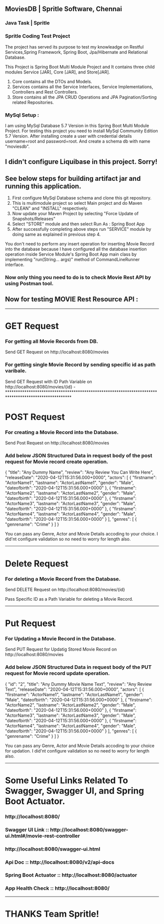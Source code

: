 ## MoviesDB | Spritle Software, Chennai

### Java Task | Spritle

### Spritle Coding Test Project

The project has served its purpose to test my knowleadge on Restful Services,Spring Framework, Spring Boot, Jpa/Hibernate and Relational Database.

This Project is Spring Boot Multi Module Project and It contains three child modules Service [JAR], Core [JAR], and Store[JAR].

1) Core contains all the DTOs and Models. 
2) Services contains all the Service Interfaces, Service Implementations, Controllers and Rest Controllers.
3) Store contains all the JPA CRUD Operations and JPA Pagination/Sorting related Repositories.


### MySql Setup : 
I am using MySql Database 5.7 Version in this Spring Boot Multi Module Project. 
For testing this project you need to install MySql Community Edition 5.7 Version. 
After installing create a user with credential details username=root and password=root. 
And create a schema db with name "moviesdb".

## I didn't configure Liquibase in this project. Sorry!

## See below steps for building artifact jar and running this application.

1) First configure MySql Database schema and clone this git repository.
2) This is multimodule project so select Main project and do Maven "CLEAN" and "INSTALL" respectively.
3) Now update your Maven Project by selecting "Force Update of Snapshots/Releases"
4) Select "STORE" module and then select Run As : Spring Boot App
5) After successfully completing above steps run "SERVICE" module by doing same as explained in previous step 4.

You don't need to perform any insert operation for inserting Movie Record into the database because I have configured
all the database insertion operation inside Service Module's Spring Boot App main class by implementing "run(String... args)" method of CommandLineRunner interface.

### Now only thing you need to do is to check Movie Rest API by using Postman tool.

## Now for testing MOVIE Rest Resource API :

*******************************************************************************************************
# GET Request

### For getting all Movie Records from DB.
   
   Send GET Request on  http://localhost:8080/movies
   
### For getting single Movie Record by sending specific id as path varibale.

Send GET Request with ID Path Variable on http://localhost:8080/movies/{id}
-******************************************************************************************************
# POST Request

### For creating a Movie Record into the Database.

Send Post Request on http://localhost:8080/movies

### Add below JSON Structured Data in request body of the post request for Movie record create operation.

{
    "title": "Any Dummy Name",
    "review": "Any Review You Can Write Here",
    "releaseDate": "2020-04-12T15:31:56.000+0000",
    "actors": [
        {
            "firstname": "ActorName1",
            "lastname": "ActorLastName1",
            "gender": "Male",
            "dateofbirth": "2020-04-12T15:31:56.000+0000"
        },
        {
            "firstname": "ActorName2",
            "lastname": "ActorLastName2",
            "gender": "Male",
            "dateofbirth": "2020-04-12T15:31:56.000+0000"
        },
        {
            "firstname": "ActorName3",
            "lastname": "ActorLastName3",
            "gender": "Male",
            "dateofbirth": "2020-04-12T15:31:56.000+0000"
        },
        {
            "firstname": "ActorName4",
            "lastname": "ActorLastName4",
            "gender": "Male",
            "dateofbirth": "2020-04-12T15:31:56.000+0000"
        }
    ],
    "genres": [
        {
            "genrename": "Crime"
        }
    ]
}

You can pass any Genre, Actor and Movie Details accoding to your choice. I did'nt configure validation so no need to worry for length also.

******************************************************************************************************************************

# Delete Request

### For deleting a Movie Record from the Database.

  Send DELETE Request on http://localhost:8080/movies/{id}
  
  Pass Specific ID as a Path Variable for deleting a Movie Record.

******************************************************************************************************************************
# Put Request 
 
 ### For Updating a Movie Record in the Database.
 
 Send PUT Request for Updatig Stored Movie Record on http://localhost:8080/movies
 
 ### Add below JSON Structured Data in request body of the PUT request for Movie record update operation.

{
	"id": "2",
    "title": "Any Dummy Movie Name Text",
    "review": "Any Review Text",
    "releaseDate": "2020-04-12T15:31:56.000+0000",
    "actors": [
        {
            "firstname": "ActorName1",
            "lastname": "ActorLastName1",
            "gender": "Male",
            "dateofbirth": "2020-04-12T15:31:56.000+0000"
        },
        {
            "firstname": "ActorName2",
            "lastname": "ActorLastName2",
            "gender": "Male",
            "dateofbirth": "2020-04-12T15:31:56.000+0000"
        },
        {
            "firstname": "ActorName3",
            "lastname": "ActorLastName3",
            "gender": "Male",
            "dateofbirth": "2020-04-12T15:31:56.000+0000"
        },
        {
            "firstname": "ActorName4",
            "lastname": "ActorLastName4",
            "gender": "Male",
            "dateofbirth": "2020-04-12T15:31:56.000+0000"
        }
    ],
    "genres": [
        {
            "genrename": "Crime"
        }
    ]
}

You can pass any Genre, Actor and Movie Details accoding to your choice for updation. I did'nt configure validation so no need to worry for length also.

******************************************************************************************************************************

# Some Useful Links Related To Swagger, Swagger UI, and Spring Boot Actuator.

### http://localhost:8080/ 

### Swagger UI Link       ::        http://localhost:8080/swagger-ui.html#/movie-rest-controller 
###                                 http://localhost:8080/swagger-ui.html
                   
### Api Doc               ::        http://localhost:8080/v2/api-docs 

### Spring Boot Actuator  ::        http://localhost:8080/actuator

### App Health Check      ::        http://localhost:8080/ 

*******************************************************************************************************************************
  
# THANKS Team Spritle!
